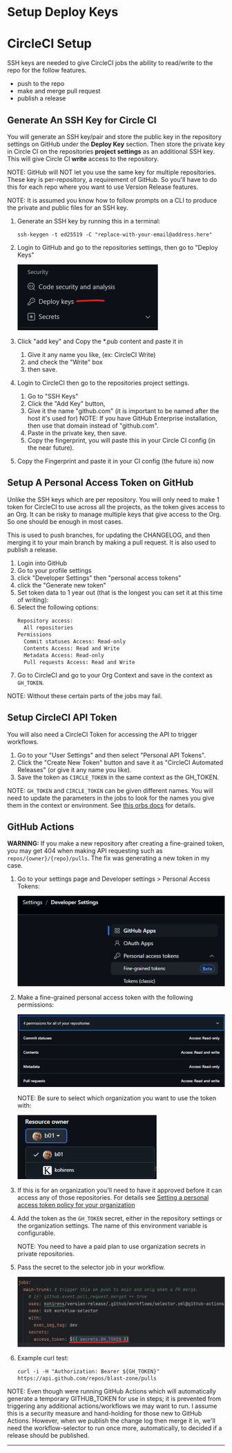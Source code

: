# Setup Deploy Keys

# CircleCI Setup

SSH keys are needed to give CircleCI jobs the ability to read/write to the repo
for the follow features.

* push to the repo
* make and merge pull request
* publish a release

## Generate An SSH Key for Circle CI

You will generate an SSH key/pair and store the public key in the repository
settings on GitHub under the **Deploy Key** section. Then store the private key
in Circle CI on the repositories **project settings** as an additional SSH key.
This will give Circle CI **write** access to the repository.

NOTE: GitHub will NOT let you use the same key for multiple repositories.
These key is per-repository, a requirement of GitHub. So you'll
have to do this for each repo where you want to use Version Release features.

NOTE: It is assumed you know how to follow prompts on a CLI to produce the
private and public files for an SSH key.

1. Generate an SSH key by running this in a terminal:
   ```
   ssh-keygen -t ed25519 -C "replace-with-your-email@address.here"
   ```
2. Login to GitHub and go to the repositories settings, then go to "Deploy Keys"

   ![img.png](assets/deploy-keys.png)

3. Click "add key" and Copy the *.pub content and paste it in
   1. Give it any name you like, (ex: CircleCI Write)
   2. and check the "Write" box
   3. then save.
4. Login to CircleCI then go to the repositories project settings.
   1. Go to "SSH Keys"
   2. Click the "Add Key" button,
   3. Give it the name "github.com" (it is important to be named after the host
      it's used for)
      NOTE: If you have GitHub Enterprise installation, then use that domain
            instead of "github.com".
   4. Paste in the private key, then save.
   5. Copy the fingerprint, you will paste this in your Circle CI config (in
      the near future).
5. Copy the Fingerprint and paste it in your CI config (the future is) now

## Setup A Personal Access Token on GitHub

Unlike the SSH keys which are per repository. You will only need to make 1
token for CircleCI to use across all the projects, as the token gives access to
an Org. It can be risky to manage multiple keys that give access to the
Org. So one should be enough in most cases.

This is used to push branches, for updating the CHANGELOG, and then merging it
to your main branch by making a pull request. It is also used to publish a
release.

1. Login into GitHub
2. Go to your profile settings
3. click "Developer Settings" then "personal access tokens"
4. click the "Generate new token"
5. Set token data to 1 year out (that is the longest you can set it at this time of writing):
6. Select the following options:
   ```
   Repository access:
     All repositories
   Permissions
     Commit statuses Access: Read-only
     Contents Access: Read and Write
     Metadata Access: Read-only
     Pull requests Access: Read and Write
   ```
7. Go to CircleCI and go to your Org Context and save in the context as
   `GH_TOKEN`.

NOTE: Without these certain parts of the jobs may fail.

## Setup CircleCI API Token

You will also need a CircleCI Token for accessing the API to trigger workflows.

1. Go to your "User Settings" and then select "Personal API Tokens".
2. Click the "Create New Token" button and save it as "CircleCI Automated
   Releases" (or give it any name you like).
3. Save the token as `CIRCLE_TOKEN` in the same context as the GH_TOKEN.

NOTE: `GH_TOKEN` and `CIRCLE_TOKEN` can be given different names. You will
need to update the parameters in the jobs to look for the names you give them in
the context or environment. See [this orbs docs] for details.

## GitHub Actions

**WARNING:** If you make a new repository after creating a fine-grained token,
you may get 404 when making API requesting such as `repos/{owner}/{repo}/pulls`.
The fix was generating a new token in my case.

1. Go to your settings page and Developer settings > Personal Access Tokens:

   ![Path to fine-grained access tokens](/docs/assets/path-to-fine-grained-tokens.png)

2. Make a fine-grained personal access token with the following permissions:

   ![img.png](/docs/assets/fine-grained-access-permissions.png)

   NOTE: Be sure to select which organization you want to use the token with:

   ![Fine-grained organization selection](/docs/assets/fine-grained-organization-selection.png)

3. If this is for an organization you'll need to have it approved before it can
   access any of those repositories. For details see [Setting a personal access token policy for your organization]
4. Add the token as the `GH_TOKEN` secret, either in the repository settings or
   the organization settings. The name of this environment variable is
   configurable.

   NOTE: You need to have a paid plan to use organization secrets in private
   repositories.
5. Pass the secret to the selector job in your workflow.

   ![Passing secrets to job step](/docs/assets/passing-secrets.png)
6. Example curl test:
   ```shell
   curl -i -H "Authorization: Bearer ${GH_TOKEN}" https://api.github.com/repos/blast-zone/pulls
   ```

NOTE: Even though were running GitHub Actions which will automatically generate
a temporary GITHUB_TOKEN for use in steps; it is prevented from triggering any
additional actions/workflows we may want to run. I assume this is a security
measure and hand-holding for those new to GitHub Actions. However, when we
publish the change log then merge it in, we'll need the workflow-selector to
run once more, automatically, to decided if a release should be published.

---

[this orbs docs]: https://circle`ci.com/developer/orbs/orb/kohirens/version-release
[Setting a personal access token policy for your organization]: https://docs.github.com/en/organizations/managing-programmatic-access-to-your-organization/setting-a-personal-access-token-policy-for-your-organization
